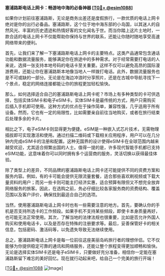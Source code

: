 **塞浦路斯电话上网卡：畅游地中海的必备神器 [[TG💪+ @esim1088](https://t.me/s/esim1088)]**

如果你计划前往塞浦路斯，无论是商务出差还是度假旅行，一款优质的电话上网卡绝对是你的出行必备品。塞浦路斯，这个位于地中海东部的小岛国，以其迷人的自然风光、丰富的历史遗迹和热情好客的文化闻名于世。而当你踏上这片土地时，一款合适的电话上网卡不仅能帮助你保持与世界的联系，还能让你随时随地享受高速网络带来的便利。

首先，让我们来了解一下塞浦路斯电话上网卡的主要特点。这类产品通常包含通话功能和数据流量服务，能够满足你在旅途中的多种需求。对于经常需要打电话的人来说，选择一张支持本地号码的电话卡至关重要。这样不仅可以避免高昂的国际漫游费用，还能让你在塞浦路斯本地像当地人一样拨打电话。此外，数据流量服务也是不可或缺的一部分。无论是在海边冲浪时分享照片，还是在古城中导航寻找下一个景点，稳定的网络连接都能让你的旅程更加轻松愉快。

那么，如何选择适合自己的塞浦路斯电话上网卡呢？市场上有多种类型的卡可供选择，包括实体SIM卡和电子eSIM卡。实体SIM卡是最传统的方式，用户只需购买后插入手机即可使用。这种方式的优点在于操作简单，兼容性强，几乎适用于所有设备。然而，它也有一定的局限性，比如需要亲自前往当地购买，或者在旅行结束后处理多余的卡片。

相比之下，电子eSIM卡则显得更为便捷。eSIM是一种嵌入式芯片技术，无需物理插拔即可实现激活和使用。通过扫描二维码或下载相关应用程序，用户可以在几分钟内完成eSIM卡的注册和配置。这种无国界的设计使得eSIM卡在全球范围内越来越受欢迎，尤其适合频繁出国的人士。值得一提的是，许多现代智能手机都已支持eSIM功能，这意味着你可以同时拥有多个运营商的服务，灵活切换以获得最佳体验。

除了类型上的差异，不同品牌的塞浦路斯电话上网卡还可能提供不同的资费方案和服务内容。例如，有的卡可能会提供无限流量套餐，适合那些喜欢刷视频或下载大量资料的用户；而另一些卡则可能主打经济实惠，适合预算有限但又不想完全放弃网络服务的旅客。因此，在选购之前，务必仔细比较各家服务商的资费结构、覆盖范围以及客户评价，确保找到最适合自己的选项。

当然，使用塞浦路斯电话上网卡时也有一些需要注意的地方。首先，要确认你的手机是否支持所选卡的工作频段。如果手机不支持某些频段，即使卡本身质量再好，也可能无法正常使用。其次，了解当地的法律法规也很重要，比如是否允许外国人购买和使用电话卡，以及是否存在特殊的注册要求等。最后，妥善保管好卡的相关信息，包括密码、激活码等，以免遗失导致无法继续使用。

总之，塞浦路斯电话上网卡是每一位前往这座美丽岛屿旅行者的理想伴侣。它不仅能够为你提供稳定可靠的通讯和网络服务，还能让整个旅程变得更加顺畅和愉快。无论是选择实体SIM卡还是电子eSIM卡，只要做好充分准备，相信你一定能在塞浦路斯留下难忘的美好回忆。现在就行动起来吧，给自己一个完美的旅行开端！

[[TG💪+ @esim1088](https://t.me/s/esim1088) ![Image](https://i.postimg.cc/4NQfJmqS/Snipaste-2025-05-13-00-14-12.png)]